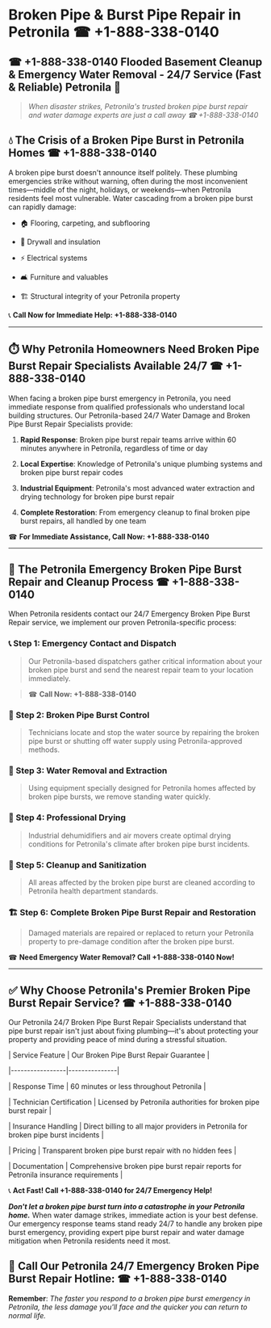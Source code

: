 # Broken Pipe & Burst Pipe Repair in Petronila ☎ +1-888-338-0140  
## ☎ +1-888-338-0140 Flooded Basement Cleanup & Emergency Water Removal - 24/7 Service (Fast & Reliable) Petronila 🚨  

> *When disaster strikes, Petronila's trusted broken pipe burst repair and water damage experts are just a call away ☎ +1-888-338-0140*  

## 💧 The Crisis of a Broken Pipe Burst in Petronila Homes ☎ +1-888-338-0140  

A broken pipe burst doesn't announce itself politely. These plumbing emergencies strike without warning, often during the most inconvenient times—middle of the night, holidays, or weekends—when Petronila residents feel most vulnerable. Water cascading from a broken pipe burst can rapidly damage:  

* 🏠 Flooring, carpeting, and subflooring  
* 🧱 Drywall and insulation  
* ⚡ Electrical systems  
* 🛋️ Furniture and valuables  
* 🏗️ Structural integrity of your Petronila property  

📞 **Call Now for Immediate Help: +1-888-338-0140**  

---  

## ⏱️ Why Petronila Homeowners Need Broken Pipe Burst Repair Specialists Available 24/7 ☎ +1-888-338-0140  

When facing a broken pipe burst emergency in Petronila, you need immediate response from qualified professionals who understand local building structures. Our Petronila-based 24/7 Water Damage and Broken Pipe Burst Repair Specialists provide:  

1. **Rapid Response**: Broken pipe burst repair teams arrive within 60 minutes anywhere in Petronila, regardless of time or day  
2. **Local Expertise**: Knowledge of Petronila's unique plumbing systems and broken pipe burst repair codes  
3. **Industrial Equipment**: Petronila's most advanced water extraction and drying technology for broken pipe burst repair  
4. **Complete Restoration**: From emergency cleanup to final broken pipe burst repairs, all handled by one team  

☎ **For Immediate Assistance, Call Now: +1-888-338-0140**  

---  

## 🔧 The Petronila Emergency Broken Pipe Burst Repair and Cleanup Process ☎ +1-888-338-0140  

When Petronila residents contact our 24/7 Emergency Broken Pipe Burst Repair service, we implement our proven Petronila-specific process:  

### 📞 Step 1: Emergency Contact and Dispatch  
> Our Petronila-based dispatchers gather critical information about your broken pipe burst and send the nearest repair team to your location immediately.  
> ☎ **Call Now: +1-888-338-0140**  

### 🚿 Step 2: Broken Pipe Burst Control  
> Technicians locate and stop the water source by repairing the broken pipe burst or shutting off water supply using Petronila-approved methods.  

### 🌊 Step 3: Water Removal and Extraction  
> Using equipment specially designed for Petronila homes affected by broken pipe bursts, we remove standing water quickly.  

### 💨 Step 4: Professional Drying  
> Industrial dehumidifiers and air movers create optimal drying conditions for Petronila's climate after broken pipe burst incidents.  

### 🧼 Step 5: Cleanup and Sanitization  
> All areas affected by the broken pipe burst are cleaned according to Petronila health department standards.  

### 🏗️ Step 6: Complete Broken Pipe Burst Repair and Restoration  
> Damaged materials are repaired or replaced to return your Petronila property to pre-damage condition after the broken pipe burst.  

☎ **Need Emergency Water Removal? Call +1-888-338-0140 Now!**  

---  

## ✅ Why Choose Petronila's Premier Broken Pipe Burst Repair Service? ☎ +1-888-338-0140  

Our Petronila 24/7 Broken Pipe Burst Repair Specialists understand that pipe burst repair isn't just about fixing plumbing—it's about protecting your property and providing peace of mind during a stressful situation.  

| Service Feature | Our Broken Pipe Burst Repair Guarantee |  
|-----------------|---------------|  
| Response Time | 60 minutes or less throughout Petronila |  
| Technician Certification | Licensed by Petronila authorities for broken pipe burst repair |  
| Insurance Handling | Direct billing to all major providers in Petronila for broken pipe burst incidents |  
| Pricing | Transparent broken pipe burst repair with no hidden fees |  
| Documentation | Comprehensive broken pipe burst repair reports for Petronila insurance requirements |  

📞 **Act Fast! Call +1-888-338-0140 for 24/7 Emergency Help!**  

***Don't let a broken pipe burst turn into a catastrophe in your Petronila home.*** When water damage strikes, immediate action is your best defense. Our emergency response teams stand ready 24/7 to handle any broken pipe burst emergency, providing expert pipe burst repair and water damage mitigation when Petronila residents need it most.  

## 📱 Call Our Petronila 24/7 Emergency Broken Pipe Burst Repair Hotline: ☎ +1-888-338-0140  

**Remember**: *The faster you respond to a broken pipe burst emergency in Petronila, the less damage you'll face and the quicker you can return to normal life.*